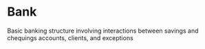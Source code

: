 # Bank
Basic banking structure involving interactions between savings and chequings accounts, clients, and exceptions
